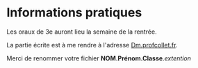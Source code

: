 # Informations pratiques





Les oraux de 3e auront lieu la semaine de la rentrée. 



La partie écrite est à me rendre à l'adresse [Dm.profcollet.fr](https://dm.profcollet.fr). 

Merci de renommer votre fichier **NOM.Prénom.Classe**.*extention*

